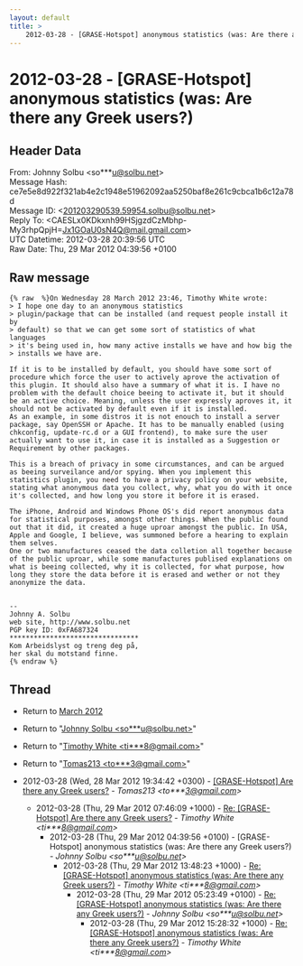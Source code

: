 ```yaml
---
layout: default
title: >
    2012-03-28 - [GRASE-Hotspot] anonymous statistics (was: Are there any Greek	users?)
---
```


# 2012-03-28 - [GRASE-Hotspot] anonymous statistics (was: Are there any Greek	users?)

## Header Data

From: Johnny Solbu \<so***u@solbu.net\><br>
Message Hash: ce7e5e8d922f321ab4e2c1948e51962092aa5250baf8e261c9cbca1b6c12a78d<br>
Message ID: \<201203290539.59954.solbu@solbu.net\><br>
Reply To: \<CAESLx0KDkxnh99HSjgzdCzMbhp-My3rhpQpjH=Jx1GOaU0sN4Q@mail.gmail.com\><br>
UTC Datetime: 2012-03-28 20:39:56 UTC<br>
Raw Date: Thu, 29 Mar 2012 04:39:56 +0100<br>

## Raw message

```
{% raw  %}On Wednesday 28 March 2012 23:46, Timothy White wrote:
> I hope one day to an anonymous statistics
> plugin/package that can be installed (and request people install it by
> default) so that we can get some sort of statistics of what languages
> it's being used in, how many active installs we have and how big the
> installs we have are.

If it is to be installed by default, you should have some sort of procedure which force the user to actively aprove the activation of this plugin. It should also have a summary of what it is. I have no problem with the default choice beeing to activate it, but it should be an active choice. Meaning, unless the user expressly aproves it, it should not be activated by default even if it is installed.
As an example, in some distros it is not enouch to install a server package, say OpenSSH or Apache. It has to be manually enabled (using chkconfig, update-rc.d or a GUI frontend), to make sure the user actually want to use it, in case it is installed as a Suggestion or Requirement by other packages.

This is a breach of privacy in some circumstances, and can be argued as beeing surveilance and/or spying. When you implement this statistics plugin, you need to have a privacy policy on your website, stating what anonymous data you collect, why, what you do with it once it's collected, and how long you store it before it is erased.

The iPhone, Android and Windows Phone OS's did report anonymous data for statistical purposes, amongst other things. When the public found out that it did, it created a huge uproar amongst the public. In USA, Apple and Google, I believe, was summoned before a hearing to explain them selves.
One or two manufactures ceased the data colletion all together because of the public uproar, while some manufactures publised explanations on what is beeing collected, why it is collected, for what purpose, how long they store the data before it is erased and wether or not they anonymize the data.


-- 
Johnny A. Solbu
web site, http://www.solbu.net
PGP key ID: 0xFA687324
********************************
Kom Arbeidslyst og treng deg på,
her skal du motstand finne.
{% endraw %}
```

## Thread

+ Return to [March 2012](/archive/2012/03)

+ Return to "[Johnny Solbu <so***u<span>@</span>solbu.net>](/authors/so___u_at_solbu_net)"
+ Return to "[Timothy White <ti***8<span>@</span>gmail.com>](/authors/ti___8_at_gmail_com)"
+ Return to "[Tomas213 <to***3<span>@</span>gmail.com>](/authors/to___3_at_gmail_com)"

+ 2012-03-28 (Wed, 28 Mar 2012 19:34:42 +0300) - [[GRASE-Hotspot] Are there any Greek users?](/archive/2012/03/2f0e04ee72e2db2c0701c62603a42cbf784d2b5bd172fc9f0ea2127d03768d53) - _Tomas213 \<to***3@gmail.com\>_
  + 2012-03-28 (Thu, 29 Mar 2012 07:46:09 +1000) - [Re: [GRASE-Hotspot] Are there any Greek users?](/archive/2012/03/c60373b987180df86eddb67785d3affd4dab31236f516fc5ee8ee789af32198c) - _Timothy White \<ti***8@gmail.com\>_
    + 2012-03-28 (Thu, 29 Mar 2012 04:39:56 +0100) - [GRASE-Hotspot] anonymous statistics (was: Are there any Greek	users?) - _Johnny Solbu \<so***u@solbu.net\>_
      + 2012-03-28 (Thu, 29 Mar 2012 13:48:23 +1000) - [Re: [GRASE-Hotspot] anonymous statistics (was: Are there any Greek	users?)](/archive/2012/03/9f58b64cee237339ab7bddf3905ffae7fbbb9c3ea2b1b55333cce7643691aeb6) - _Timothy White \<ti***8@gmail.com\>_
        + 2012-03-28 (Thu, 29 Mar 2012 05:23:49 +0100) - [Re: [GRASE-Hotspot] anonymous statistics (was: Are there any Greek	users?)](/archive/2012/03/09ee4d43db7138b45cf0108cd34ae81c94b101fdf0a4adc4018c4a17212450d4) - _Johnny Solbu \<so***u@solbu.net\>_
          + 2012-03-28 (Thu, 29 Mar 2012 15:28:32 +1000) - [Re: [GRASE-Hotspot] anonymous statistics (was: Are there any Greek	users?)](/archive/2012/03/0137c3ee25f9fc0be4d8234c0496571450a243d11ff51ae92d59653c40635dfd) - _Timothy White \<ti***8@gmail.com\>_


